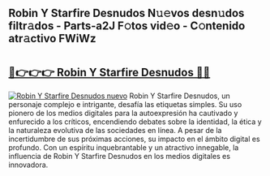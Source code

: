 ## Robin Y Starfire Desnudos N𝚞𝚎vos desn𝚞dos filtr𝚊dos - Parts-a2J F𝚘tos vid𝚎o - C𝚘ntenido atr𝚊ctivo FWiWz

# <h2><a href="http://mb8swz.tromn.icu/?c=Robin+Y+Starfire+Desnudos">🔗👉👉👉 Robin Y Starfire Desnudos 🔗🔗</a></h2>

[![Robin Y Starfire Desnudos nuevo](https://i.imgur.com/pEAQMta.gif)](http://mb8swz.tromn.icu/?c=Robin+Y+Starfire+Desnudos)
Robin Y Starfire Desnudos, un personaje complejo e intrigante, desafía las etiquetas simples. Su uso pionero de los medios digitales para la autoexpresión ha cautivado y enfurecido a los críticos, encendiendo debates sobre la identidad, la ética y la naturaleza evolutiva de las sociedades en línea. A pesar de la incertidumbre de sus próximas acciones, su impacto en el ámbito digital es profundo. Con un espíritu inquebrantable y un atractivo innegable, la influencia de Robin Y Starfire Desnudos en los medios digitales es innovadora.
